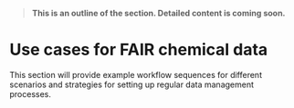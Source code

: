 > **This is an outline of the section. Detailed content is coming soon.** 
# Use cases for FAIR chemical data

This section will provide example workflow sequences for different scenarios and strategies for setting up regular data management processes. 
